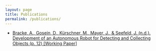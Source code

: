 ```yaml
---
layout: page
title: Publications
permalink: /publications/
---
```


* [Bracke, A., Gosein, D., Kürschner, M., Mayer, J., & Seefeld, J. (n.d.). Development of an Autonomous Robot for Detecting and Collecting Objects (p. 12) [Working Paper]](https://opus.bib.hs-mannheim.de/frontdoor/index/index/docId/100)